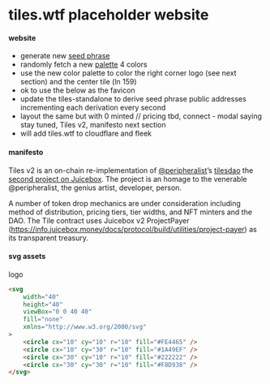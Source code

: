 # tiles.wtf placeholder website

#### website

-   generate new [seed phrase](https://docs.ethers.io/v5/getting-started/)
-   randomly fetch a new [palette](https://github.com/Jam3/nice-color-palettes) 4 colors
-   use the new color palette to color the right corner logo (see next section) and the center tile (ln 159)
-   ok to use the below as the favicon
-   update the tiles-standalone to derive seed phrase public addresses incrementing each derivation every second
-   layout the same but with 0 minted // pricing tbd, connect - modal saying stay tuned, Tiles v2, manifesto next section
-   will add tiles.wtf to cloudflare and fleek

#### manifesto

Tiles v2 is an on-chain re-implementation of [@peripheralist](https://twitter.com/peripheralist)’s [tilesdao](https://github.com/TileDAO) the [second project on Juicebox](https://juicebox.money/#/p/tiles). The project is an homage to the venerable @peripheralist, the genius artist, developer, person.

A number of token drop mechanics are under consideration including method of distribution, pricing tiers, tier widths, and NFT minters and the DAO. The Tile contract uses Juicebox v2 ProjectPayer (https://info.juicebox.money/docs/protocol/build/utilities/project-payer) as its transparent treasury.

#### svg assets

logo

```html
<svg
    width="40"
    height="40"
    viewBox="0 0 40 40"
    fill="none"
    xmlns="http://www.w3.org/2000/svg"
>
    <circle cx="10" cy="10" r="10" fill="#FE4465" />
    <circle cx="10" cy="30" r="10" fill="#1A49EF" />
    <circle cx="30" cy="10" r="10" fill="#222222" />
    <circle cx="30" cy="30" r="10" fill="#F8D938" />
</svg>
```
